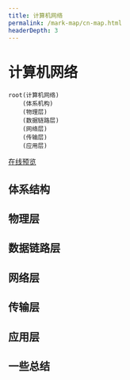 ```yaml
---
title: 计算机网络
permalink: /mark-map/cn-map.html
headerDepth: 3
---
```


# 计算机网络

```mindmap
root(计算机网络)
    (体系机构)
    (物理层)
    (数据链路层)
    (网络层)
    (传输层)
    (应用层)
```

<a href="../../mind-map/cn-map.html" target="_blank">在线预览</a>

## 体系结构

## 物理层

## 数据链路层

## 网络层

## 传输层

## 应用层

## 一些总结
